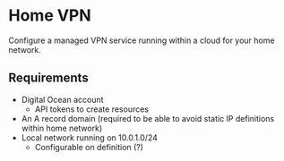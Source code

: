 # Home VPN

Configure a managed VPN service running within a cloud for your home network.

## Requirements

- Digital Ocean account
  - API tokens to create resources
- An A record domain (required to be able to avoid static IP definitions within home network)
- Local network running on 10.0.1.0/24
  - Configurable on definition (?)
